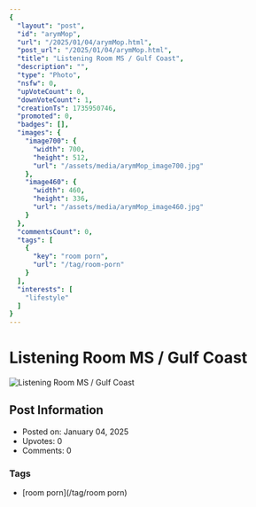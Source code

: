 ```yaml
---
{
  "layout": "post",
  "id": "arymMop",
  "url": "/2025/01/04/arymMop.html",
  "post_url": "/2025/01/04/arymMop.html",
  "title": "Listening Room MS / Gulf Coast",
  "description": "",
  "type": "Photo",
  "nsfw": 0,
  "upVoteCount": 0,
  "downVoteCount": 1,
  "creationTs": 1735950746,
  "promoted": 0,
  "badges": [],
  "images": {
    "image700": {
      "width": 700,
      "height": 512,
      "url": "/assets/media/arymMop_image700.jpg"
    },
    "image460": {
      "width": 460,
      "height": 336,
      "url": "/assets/media/arymMop_image460.jpg"
    }
  },
  "commentsCount": 0,
  "tags": [
    {
      "key": "room porn",
      "url": "/tag/room-porn"
    }
  ],
  "interests": [
    "lifestyle"
  ]
}
---
```


# Listening Room MS / Gulf Coast

![Listening Room MS / Gulf Coast](/assets/media/arymMop_image700.jpg)

## Post Information

- Posted on: January 04, 2025
- Upvotes: 0
- Comments: 0

### Tags

- [room porn](/tag/room porn)
